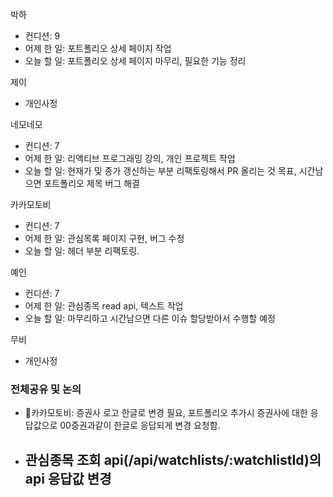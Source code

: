 
박하
- 컨디션: 9
- 어제 한 일: 포트폴리오 상세 페이지 작업 
- 오늘 할 일: 포트폴리오 상세 페이지 마무리, 필요한 기능 정리

제이
- 개인사정

네모네모
- 컨디션: 7
- 어제 한 일: 리액티브 프로그래밍 강의, 개인 프로젝트 작업 
- 오늘 할 일: 현재가 및 종가 갱신하는 부분 리팩토링해서 PR 올리는 것 목표, 시간남으면 포트폴리오 제목 버그 해결

카카모토비
- 컨디션: 7
- 어제 한 일: 관심목록 페이지 구현, 버그 수정 
- 오늘 할 일: 헤더 부분 리팩토링.

예인
- 컨디션: 7
- 어제 한 일: 관심종목 read api, 텍스트 작업
- 오늘 할 일: 마무리하고 시간남으면 다른 이슈 할당받아서 수행할 예정

무비
- 개인사정

### 전체공유 및 논의
- 카카모토비: 증권사 로고 한글로 변경 필요, 포트폴리오 추가시 증권사에 대한 응답값으로 00증권과같이 한글로 응답되게 변경 요청함.
- 관심종목 조회 api(/api/watchlists/:watchlistId)의 api 응답값 변경
	- 